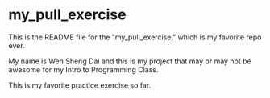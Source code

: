 # my_pull_exercise

This is the README file for the "my_pull_exercise," which is my favorite repo ever.

My name is Wen Sheng Dai and this is my project that may or may not be awesome for my Intro to Programming Class.


This is my favorite practice exercise so far. 
